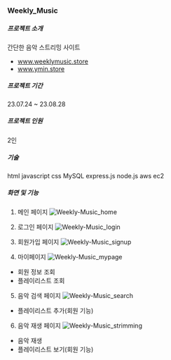 ### Weekly_Music


##### 프로젝트 소개
간단한 음악 스트리밍 사이트 

- www.weeklymusic.store
- www.ymin.store

##### 프로젝트 기간
23.07.24 ~ 23.08.28

##### 프로젝트 인원 
2인

##### 기술
html javascript css
MySQL
express.js node.js
aws ec2

##### 화면 및 기능
1. 메인 페이지
![Weekly-Music_home](https://github.com/tealight03/Weekly_Music/assets/122364547/c3ba99f8-d951-4f1b-86d3-b8291bae7d40)


2. 로그인 페이지
![Weekly-Music_login](https://github.com/tealight03/Weekly_Music/assets/122364547/099fd5c2-004d-4637-9fed-a1358105f4d9)


3. 회원가입 페이지
![Weekly-Music_signup](https://github.com/tealight03/Weekly_Music/assets/122364547/e87464a5-0be8-430e-a491-7be4d3157b60)


4. 마이페이지
![Weekly-Music_mypage](https://github.com/tealight03/Weekly_Music/assets/122364547/8c8c100d-6202-4293-a3f7-86d114fd8c82)
- 회원 정보 조회
- 플레이리스트 조회

5. 음악 검색 페이지
![Weekly-Music_search](https://github.com/tealight03/Weekly_Music/assets/122364547/d2e5ed9f-2159-41df-8a8c-90128456eb1c)
- 플레이리스트 추가(회원 기능)

6. 음악 재생 페이지
![Weekly-Music_strimming](https://github.com/tealight03/Weekly_Music/assets/122364547/22a4d905-87cb-427f-9754-5faf3495e71d)
- 음악 재생
- 플레이리스트 보기(회원 기능)
